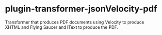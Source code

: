 plugin-transformer-jsonVelocity-pdf
===================================

Transformer that produces PDF documents using Velocity to produce XHTML and Flying Saucer and IText to produce the PDF.